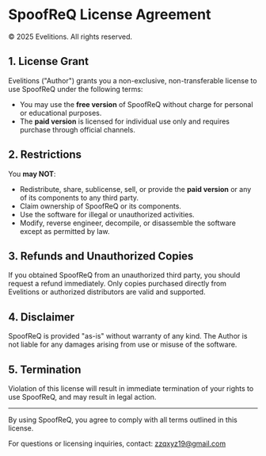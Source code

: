 # SpoofReQ License Agreement

© 2025 Evelitions. All rights reserved.

## 1. License Grant

Evelitions ("Author") grants you a non-exclusive, non-transferable license to use SpoofReQ under the following terms:

- You may use the **free version** of SpoofReQ without charge for personal or educational purposes.
- The **paid version** is licensed for individual use only and requires purchase through official channels.

## 2. Restrictions

You **may NOT**:

- Redistribute, share, sublicense, sell, or provide the **paid version** or any of its components to any third party.
- Claim ownership of SpoofReQ or its components.
- Use the software for illegal or unauthorized activities.
- Modify, reverse engineer, decompile, or disassemble the software except as permitted by law.

## 3. Refunds and Unauthorized Copies

If you obtained SpoofReQ from an unauthorized third party, you should request a refund immediately. Only copies purchased directly from Evelitions or authorized distributors are valid and supported.

## 4. Disclaimer

SpoofReQ is provided "as-is" without warranty of any kind. The Author is not liable for any damages arising from use or misuse of the software.

## 5. Termination

Violation of this license will result in immediate termination of your rights to use SpoofReQ, and may result in legal action.

---

By using SpoofReQ, you agree to comply with all terms outlined in this license.

For questions or licensing inquiries, contact: zzqxyz19@gmail.com
